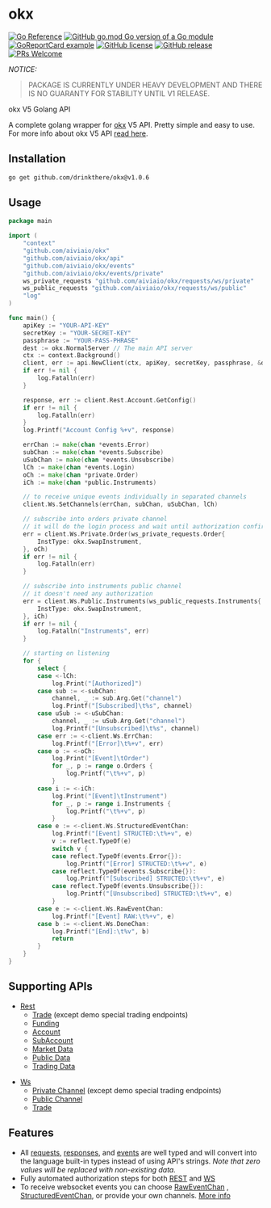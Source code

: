 okx
====
[![Go Reference](https://pkg.go.dev/badge/github.com/aiviaio/okx.svg)](https://pkg.go.dev/github.com/aiviaio/okx)
[![GitHub go.mod Go version of a Go module](https://img.shields.io/github/go-mod/go-version/aiviaio/okx.svg)](https://github.com/aiviaio/okx)
[![GoReportCard example](https://goreportcard.com/badge/github.com/aiviaio/okx)](https://goreportcard.com/report/github.com/aiviaio/okx)
[![GitHub license](https://img.shields.io/github/license/aiviaio/okx.svg)](https://github.com/aiviaio/okx/blob/main/LICENSE)
[![GitHub release](https://img.shields.io/github/release/aiviaio/okx.svg)](https://GitHub.com/aiviaio/okx/releases/)
[![PRs Welcome](https://img.shields.io/badge/PRs-welcome-brightgreen.svg?style=flat-square)](http://makeapullrequest.com)

*NOTICE:*
> PACKAGE IS CURRENTLY UNDER HEAVY DEVELOPMENT AND THERE IS NO GUARANTY FOR STABILITY UNTIL V1 RELEASE.

okx V5 Golang API

A complete golang wrapper for [okx](https://www.okx.com) V5 API. Pretty simple and easy to use. For more info about
okx V5 API [read here](https://www.okx.com/docs-v5/en).

Installation
-----------------

```bash
go get github.com/drinkthere/okx@v1.0.6
```

Usage
-----------

```go
package main

import (
	"context"
	"github.com/aiviaio/okx"
	"github.com/aiviaio/okx/api"
	"github.com/aiviaio/okx/events"
	"github.com/aiviaio/okx/events/private"
	ws_private_requests "github.com/aiviaio/okx/requests/ws/private"
	ws_public_requests "github.com/aiviaio/okx/requests/ws/public"
	"log"
)

func main() {
	apiKey := "YOUR-API-KEY"
	secretKey := "YOUR-SECRET-KEY"
	passphrase := "YOUR-PASS-PHRASE"
	dest := okx.NormalServer // The main API server
	ctx := context.Background()
	client, err := api.NewClient(ctx, apiKey, secretKey, passphrase, &dest)
	if err != nil {
		log.Fatalln(err)
	}

	response, err := client.Rest.Account.GetConfig()
	if err != nil {
		log.Fatalln(err)
	}
	log.Printf("Account Config %+v", response)

	errChan := make(chan *events.Error)
	subChan := make(chan *events.Subscribe)
	uSubChan := make(chan *events.Unsubscribe)
	lCh := make(chan *events.Login)
	oCh := make(chan *private.Order)
	iCh := make(chan *public.Instruments)

	// to receive unique events individually in separated channels
	client.Ws.SetChannels(errChan, subChan, uSubChan, lCh)

	// subscribe into orders private channel
	// it will do the login process and wait until authorization confirmed
	err = client.Ws.Private.Order(ws_private_requests.Order{
		InstType: okx.SwapInstrument,
	}, oCh)
	if err != nil {
		log.Fatalln(err)
	}

	// subscribe into instruments public channel
	// it doesn't need any authorization
	err = client.Ws.Public.Instruments(ws_public_requests.Instruments{
		InstType: okx.SwapInstrument,
	}, iCh)
	if err != nil {
		log.Fatalln("Instruments", err)
	}

	// starting on listening 
	for {
		select {
		case <-lCh:
			log.Print("[Authorized]")
		case sub := <-subChan:
			channel, _ := sub.Arg.Get("channel")
			log.Printf("[Subscribed]\t%s", channel)
		case uSub := <-uSubChan:
			channel, _ := uSub.Arg.Get("channel")
			log.Printf("[Unsubscribed]\t%s", channel)
		case err := <-client.Ws.ErrChan:
			log.Printf("[Error]\t%+v", err)
		case o := <-oCh:
			log.Print("[Event]\tOrder")
			for _, p := range o.Orders {
				log.Printf("\t%+v", p)
			}
		case i := <-iCh:
			log.Print("[Event]\tInstrument")
			for _, p := range i.Instruments {
				log.Printf("\t%+v", p)
			}
		case e := <-client.Ws.StructuredEventChan:
			log.Printf("[Event] STRUCTED:\t%+v", e)
			v := reflect.TypeOf(e)
			switch v {
			case reflect.TypeOf(events.Error{}):
				log.Printf("[Error] STRUCTED:\t%+v", e)
			case reflect.TypeOf(events.Subscribe{}):
				log.Printf("[Subscribed] STRUCTED:\t%+v", e)
			case reflect.TypeOf(events.Unsubscribe{}):
				log.Printf("[Unsubscribed] STRUCTED:\t%+v", e)
			}
		case e := <-client.Ws.RawEventChan:
			log.Printf("[Event] RAW:\t%+v", e)
		case b := <-client.Ws.DoneChan:
			log.Printf("[End]:\t%v", b)
			return
		}
	}
}
```

Supporting APIs
---------------

* [Rest](https://www.okx.com/docs-v5/en/#rest-api)
    * [Trade](https://www.okx.com/docs-v5/en/#rest-api-trade) (except demo special trading endpoints)
    * [Funding](https://www.okx.com/docs-v5/en/#rest-api-funding)
    * [Account](https://www.okx.com/docs-v5/en/#rest-api-account)
    * [SubAccount](https://www.okx.com/docs-v5/en/#rest-api-subaccount)
    * [Market Data](https://www.okx.com/docs-v5/en/#rest-api-market-data)
    * [Public Data](https://www.okx.com/docs-v5/en/#rest-api-public-data)
    * [Trading Data](https://www.okx.com/docs-v5/en/#rest-api-trading-data)

[comment]: <> (    * [Status]&#40;https://www.okx.com/docs-v5/en/#rest-api-status&#41;)

* [Ws](https://www.okx.com/docs-v5/en/#websocket-api)
    * [Private Channel](https://www.okx.com/docs-v5/en/#websocket-api-private-channel) (except demo special trading
      endpoints)
    * [Public Channel](https://www.okx.com/docs-v5/en/#websocket-api-public-channels)
    * [Trade](https://www.okx.com/docs-v5/en/#websocket-api-trade)

Features
--------

* All [requests](/requests), [responses](/responses), and [events](events) are well typed and will convert into the
  language built-in types instead of using API's strings. *Note that zero values will be replaced with non-existing
  data.*
* Fully automated authorization steps for both [REST](/api/rest) and [WS](/api/ws)
* To receive websocket events you can choose [RawEventChan](/api/ws/client.go#L25)
  , [StructuredEventChan](/api/ws/client.go#L28), or provide your own
  channels. [More info](https://github.com/aiviaio/okx/wiki/Handling-WS-events) 
